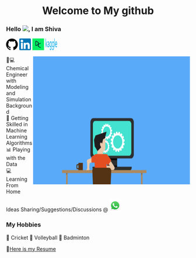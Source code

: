 <h1 align="center">Welcome to My github

### Hello <img src="https://media.giphy.com/media/hvRJCLFzcasrR4ia7z/giphy.gif" width="25px">, I am Shiva <br>

<p align="left">
  <a href="https://github.com/shivavaddagani"><img alt="GitHub" title="GitHub" height="32" width="32"
src="https://github.com/shivavaddagani/shivavaddagani/blob/master/images/github.png"></a>
  <a href="https://www.linkedin.com/in/shiva-vaddagani-84a95283/"><img alt="LinkedIn" title="LinkedIn" height="32" width="32" src="https://github.com/shivavaddagani/shivavaddagani/blob/master/images/linkedin.svg"></a>
  <a href="https://www.datacamp.com/profile/ShivaVaddagani"><img alt="DataCamp" title="DataCamp" height="32" width="32" src="https://github.com/shivavaddagani/shivavaddagani/blob/master/images/datacamp-sq.png"></a>
  <a href="https://www.kaggle.com/shivagoud6637"><img alt="Kaggle" title="Kaggle" height="32" width="32" src="https://github.com/shivavaddagani/shivavaddagani/blob/master/images/kaggle.png"></a>
</p>

<img align="right" alt="GIF" src="https://github.com/shivavaddagani/shivavaddagani/blob/master/OyGx.gif" width="430" height="350" />

🧪💻 Chemical Engineer with Modeling and Simulation Background <br>
🎯 Getting Skilled in Machine Learning Algorithms <br>
📊 Playing with the Data <br>
💻 Learning From Home <br>

Ideas Sharing/Suggestions/Discussions @ <a href="https://wa.me/9676746637"><img alt="GitHub" title="GitHub" height="32" width="32"
src="https://github.com/shivavaddagani/shivavaddagani/blob/master/images/WhatsApp.svg"></a> 


 ### My Hobbies
  
 🏏 Cricket 
 🏐 Volleyball 
 🏸 Badminton

📝[Here is my Resume](https://drive.google.com/file/d/1WrIoQuHZYav4MDTQzBz02ZoSZ2PYkcey/view?usp=sharing)

